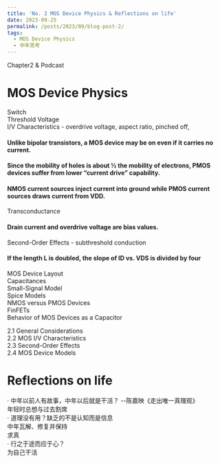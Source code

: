 ```yaml
---
title: 'No. 2 MOS Device Physics & Reflections on life'
date: 2023-09-25
permalink: /posts/2023/09/blog-post-2/
tags:
  - MOS Device Physics
  - 中年思考
---
```


Chapter2 & Podcast

# MOS Device Physics
Switch<br>
Threshold Voltage<br>
I/V Characteristics - overdrive voltage, aspect ratio, pinched off, 
#### Unlike bipolar transistors, a MOS device may be on even if it carries no current.
#### Since the mobility of holes is about ½ the mobility of electrons, PMOS devices suffer from lower “current drive” capability.
#### NMOS current sources inject current into ground while PMOS current sources draws current from VDD.
Transconductance
#### Drain current and overdrive voltage are bias values.
Second-Order Effects - subthreshold conduction
#### If the length L is doubled, the slope of ID vs. VDS is divided by four
MOS Device Layout<br>
Capacitances<br>
Small-Signal Model<br>
Spice Models<br>
NMOS versus PMOS Devices<br>
FinFETs<br>
Behavior of MOS Devices as a Capacitor

2.1 General Considerations<br>
2.2 MOS I/V Characteristics<br>
2.3 Second-Order Effects<br>
2.4 MOS Device Models

# Reflections on life
· 中年以前人有故事，中年以后就是干活？ --陈嘉映《走出唯一真理观》<br>
年轻时总想与过去割席<br>
· 道理没有用？缺乏的不是认知而是信息<br>
中年瓦解、修复并保持<br>
求真<br>
· 行之于途而应于心？<br>
为自己干活

